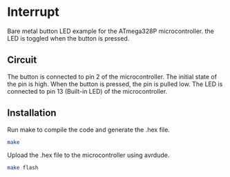 # Interrupt

Bare metal button LED example for the ATmega328P microcontroller. the LED is toggled when the button is pressed.

## Circuit

The button is connected to pin 2 of the microcontroller. The initial state of the pin is high. When the button is pressed, the pin is pulled low. The LED is connected to pin 13 (Built-in LED) of the microcontroller.


## Installation

Run make to compile the code and generate the .hex file.

```bash
make
```

Upload the .hex file to the microcontroller using avrdude.

```bash
make flash
```
